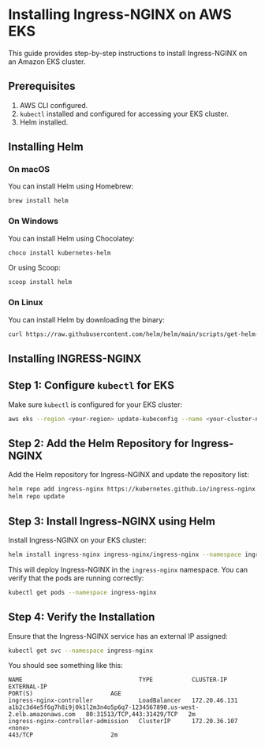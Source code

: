 
# Installing Ingress-NGINX on AWS EKS

This guide provides step-by-step instructions to install Ingress-NGINX on an Amazon EKS cluster.

## Prerequisites

1. AWS CLI configured.
2. `kubectl` installed and configured for accessing your EKS cluster.
3. Helm installed.

## Installing Helm

### On macOS

You can install Helm using Homebrew:
```bash
brew install helm
```

### On Windows

You can install Helm using Chocolatey:
```powershell
choco install kubernetes-helm
```

Or using Scoop:
```powershell
scoop install helm
```

### On Linux

You can install Helm by downloading the binary:
```bash
curl https://raw.githubusercontent.com/helm/helm/main/scripts/get-helm-3 | bash
```

## Installing INGRESS-NGINX

## Step 1: Configure `kubectl` for EKS

Make sure `kubectl` is configured for your EKS cluster:
```bash
aws eks --region <your-region> update-kubeconfig --name <your-cluster-name>
```

## Step 2: Add the Helm Repository for Ingress-NGINX

Add the Helm repository for Ingress-NGINX and update the repository list:
```bash
helm repo add ingress-nginx https://kubernetes.github.io/ingress-nginx
helm repo update
```

## Step 3: Install Ingress-NGINX using Helm

Install Ingress-NGINX on your EKS cluster:
```bash
helm install ingress-nginx ingress-nginx/ingress-nginx --namespace ingress-nginx --create-namespace
```

This will deploy Ingress-NGINX in the `ingress-nginx` namespace. You can verify that the pods are running correctly:
```bash
kubectl get pods --namespace ingress-nginx
```

## Step 4: Verify the Installation

Ensure that the Ingress-NGINX service has an external IP assigned:
```bash
kubectl get svc --namespace ingress-nginx
```

You should see something like this:
```
NAME                                 TYPE           CLUSTER-IP       EXTERNAL-IP                                                               PORT(S)                      AGE
ingress-nginx-controller             LoadBalancer   172.20.46.131    a1b2c3d4e5f6g7h8i9j0k1l2m3n4o5p6q7-1234567890.us-west-2.elb.amazonaws.com   80:31513/TCP,443:31429/TCP   2m
ingress-nginx-controller-admission   ClusterIP      172.20.36.107    <none>                                                                    443/TCP                      2m
```
